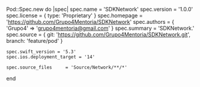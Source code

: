 Pod::Spec.new do |spec|
    spec.name             = 'SDKNetwork'
    spec.version          = '1.0.0'
    spec.license          = { type: 'Proprietary' }
    spec.homepage         = 'https://github.com/Grupo4Mentoria/SDKNetwork'
    spec.authors          = { 'Grupo4' => 'grupo4mentoria@gmail.com' }
    spec.summary          = 'SDKNetwork.'
    spec.source           = { git: 'https://github.com/Grupo4Mentoria/SDKNetwork.git', branch: 'feature/pod' }
    
    spec.swift_version = '5.3'
    spec.ios.deployment_target = '14'
    
    spec.source_files     = 'Source/Network/**/*'
end
